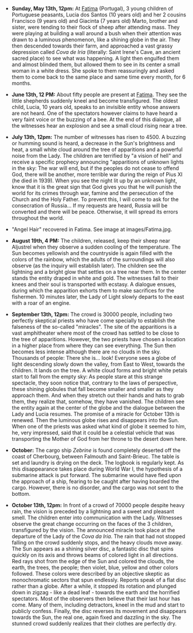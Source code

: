﻿
-   **Sunday, May 13th, 12pm:** At [Fatima](Fatima.html) (Portugal), 3 young children of Portuguese
    peasants, Lucia dos Santos (10 years old) and her 2 cousins Francisco
    (9 years old) and Giacinta (7 years old) Marto, brother and sister,
    were tending to their flock of sheep after attending mass. They were
    playing at building a wall around a bush when their attention was
    drawn to a luminous phenomenon, like a shining globe in the air. They
    then descended towards their farm, and approached a vast grassy
    depression called *Cova de Iria* (literally: Saint Irene's Cave, an
    ancient sacred place) to see what was happening. A light then
    engulfed them and almost blinded them, but allowed them to see in its
    center a small woman in a white dress. She spoke to them reassuringly
    and asked them to come back to the same place and same time every
    month, for 6 months.


-   **June 13th, 12 PM:** About fifty people are present at [Fatima](Fatima.html). They see the little shepherds suddenly kneel and become transfigured. The oldest child, Lucia, 10 years old, speaks to an invisible entity whose answers are not heard. One of the spectators however claims to have heard a very faint voice or the buzzing of a bee. At the end of this dialogue, all the witnesses hear an explosion and see a small cloud rising near a tree.


-   **July 13th, 12pm:** The number of witnesses has risen to 4500. A buzzing or humming sound is heard, a decrease in the Sun's brightness and heat, a small white cloud around the tree of apparitions and a powerful noise from the Lady. The children are terrified by "a vision of hell" and receive a specific prophecy announcing "apparitions of unknown lights in the sky: The war will end, but if the peoples do not cease to offend God, there will be another, more terrible war during the reign of Pius XI (he died in 1939). When you see the night lit up by an unknown light, know that it is the great sign that God gives you that he will punish the world for its crimes through war, famine and the persecution of the Church and the Holy Father. To prevent this, I will come to ask for the consecration of Russia\... If my requests are heard, Russia will be converted and there will be peace. Otherwise, it will spread its errors throughout the world.

- "Angel Hair" recovered in Fatima. See image at images/Fatima.jpg.


-   **August 19th, 4 PM:** The children, released, keep their sheep near Aljustrel when they observe a sudden cooling of the temperature. The Sun becomes yellowish and the countryside is again filled with the colors of the rainbow, which the adults of the surroundings will also observe (as the inquiry will establish later). The children see the lightning and a bright glow that settles on a tree near them. In the center stands the entity draped in white and gold. The witnesses fall to their knees and their soul is transported with ecstasy. A dialogue ensues, during which the apparition exhorts them to make sacrifices for the fishermen. 10 minutes later, the Lady of Light slowly departs to the east with a roar of an engine.


-   **September 13th, 12pm:** The crowd is 30000 people, including
    two perfectly skeptical priests who have come specially to establish
    the falseness of the so-called "miracles". The site of the
    apparitions is a vast amphitheater where most of the crowd has
    settled to be close to the tree of apparitions. However, the two
    priests have chosen a location in a higher place from where they
    can see everything. The Sun then becomes less intense although
    there are no clouds in the sky. Thousands of people: There she is...
    look! Everyone sees a globe of light descending slowly down the
    valley, from East to West, towards the children. It lands on the
    tree. A white cloud forms and bright white petals start to fall
    from the empty sky: As people stare at this strange spectacle,
    they soon notice that, contrary to the laws of perspective, these
    shining globules that fall become smaller and smaller as they
    approach them. And when they stretch out their hands and hats to
    grab them, they realize that, somehow, they have vanished. The
    children see the entity again at the center of the globe and the
    dialogue between the Lady and Lucia resumes. The promise of a
    miracle for October 13th is renewed. Then the luminous globe rises
    and disappears into the Sun. When one of the priests was asked
    what kind of globe it seemed to him, he, very impressed, said that
    it could be a celestial vehicle that was transporting the Mother of
    God from her throne to the desert down here.


-   **October:** The cargo ship *Zebrine* is found completely deserted off the coast of Cherbourg, between Falmouth and Saint-Brieuc. The table is set and laundry is drying on the deck. The logbook is regularly kept. As this disappearance takes place during World War I, the hypothesis of a submarine attack is put forward. The submarine would have fled upon the approach of a ship, fearing to be caught after having boarded the cargo. However, there is no disorder, and the cargo was not sent to the bottom.


-   **October 13th, 12pm:** In front of a crowd of 70000 people despite
    heavy rain, the vision is preceded by a lightning and a sweet and
    pleasant smell. The children enter into communication with the Lady.
    Witnesses observe the great change occurring on the faces of the 3
    children, transfigured by the vision. The announced miracle took
    place at the departure of the Lady of the *Cova da Iria*. The rain
    that had not stopped falling on the crowd suddenly stops, and the
    heavy clouds move away. The Sun appears as a shining silver disc,
    a fantastic disc that spins quickly on its axis and throws beams of
    colored light in all directions. Red rays shot from the edge of the
    Sun and colored the clouds, the earth, the trees, the people; then
    violet, blue, yellow and other colors followed. These colors were
    described by an objective skeptic as monochromatic sectors that
    spun endlessly. Reports speak of a flat disc rather than a globe.
    After a while, it stopped its rotation and plunged down in zigzag -
    like a dead leaf - towards the earth and the horrified spectators.
    Most of the observers then believe that their last hour has come.
    Many of them, including detractors, kneel in the mud and start to
    publicly confess. Finally, the disc reverses its movement and
    disappears towards the Sun, the real one, again fixed and
    dazzling in the sky. The stunned crowd suddenly realizes that their
    clothes are perfectly dry.
